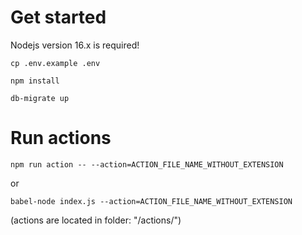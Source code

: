# Get started

Nodejs version 16.x is required!

```
cp .env.example .env
```

```
npm install
```

```
db-migrate up
```

# Run actions

```
npm run action -- --action=ACTION_FILE_NAME_WITHOUT_EXTENSION
```
or
```
babel-node index.js --action=ACTION_FILE_NAME_WITHOUT_EXTENSION
```

(actions are located in folder: "/actions/")
